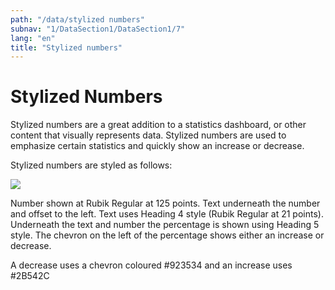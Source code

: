 ```yaml
---
path: "/data/stylized numbers"
subnav: "1/DataSection1/DataSection1/7"
lang: "en"
title: "Stylized numbers"
---
```



# Stylized Numbers

Stylized numbers are a great addition to a statistics dashboard, or other content that visually represents data. Stylized numbers are used to emphasize certain statistics and quickly show an increase or decrease.

Stylized numbers are styled as follows:

![](.gitbook/assets/group-214.png)

Number shown at Rubik Regular at 125 points. Text underneath the number and offset to the left. Text uses Heading 4 style \(Rubik Regular at 21 points\). Underneath the text and number the percentage is shown using Heading 5 style. The chevron on the left of the percentage shows either an increase or decrease.

A decrease uses a chevron coloured \#923534 and an increase uses \#2B542C
